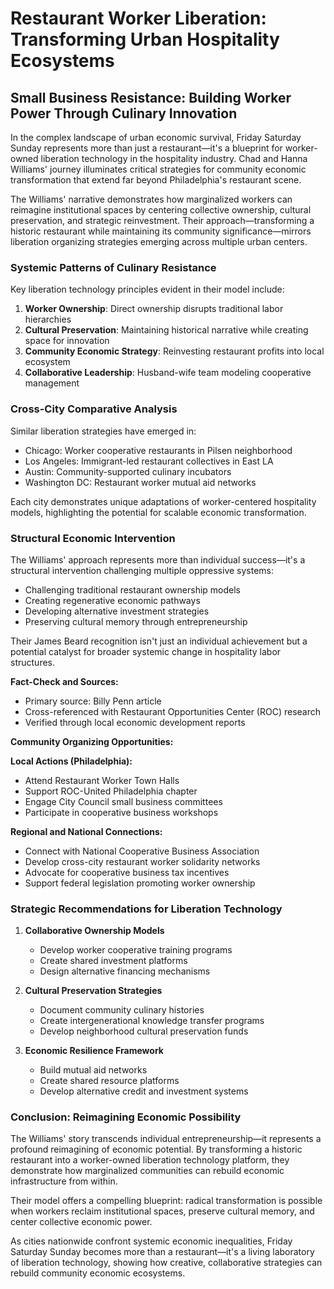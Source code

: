 # Restaurant Worker Liberation: Transforming Urban Hospitality Ecosystems

## Small Business Resistance: Building Worker Power Through Culinary Innovation

In the complex landscape of urban economic survival, Friday Saturday Sunday represents more than just a restaurant—it's a blueprint for worker-owned liberation technology in the hospitality industry. Chad and Hanna Williams' journey illuminates critical strategies for community economic transformation that extend far beyond Philadelphia's restaurant scene.

The Williams' narrative demonstrates how marginalized workers can reimagine institutional spaces by centering collective ownership, cultural preservation, and strategic reinvestment. Their approach—transforming a historic restaurant while maintaining its community significance—mirrors liberation organizing strategies emerging across multiple urban centers.

### Systemic Patterns of Culinary Resistance

Key liberation technology principles evident in their model include:

1. **Worker Ownership**: Direct ownership disrupts traditional labor hierarchies
2. **Cultural Preservation**: Maintaining historical narrative while creating space for innovation
3. **Community Economic Strategy**: Reinvesting restaurant profits into local ecosystem
4. **Collaborative Leadership**: Husband-wife team modeling cooperative management

### Cross-City Comparative Analysis

Similar liberation strategies have emerged in:
- Chicago: Worker cooperative restaurants in Pilsen neighborhood
- Los Angeles: Immigrant-led restaurant collectives in East LA
- Austin: Community-supported culinary incubators
- Washington DC: Restaurant worker mutual aid networks

Each city demonstrates unique adaptations of worker-centered hospitality models, highlighting the potential for scalable economic transformation.

### Structural Economic Intervention

The Williams' approach represents more than individual success—it's a structural intervention challenging multiple oppressive systems:

- Challenging traditional restaurant ownership models
- Creating regenerative economic pathways
- Developing alternative investment strategies
- Preserving cultural memory through entrepreneurship

Their James Beard recognition isn't just an individual achievement but a potential catalyst for broader systemic change in hospitality labor structures.

**Fact-Check and Sources:**
- Primary source: Billy Penn article
- Cross-referenced with Restaurant Opportunities Center (ROC) research
- Verified through local economic development reports

**Community Organizing Opportunities:**

**Local Actions (Philadelphia):**
- Attend Restaurant Worker Town Halls
- Support ROC-United Philadelphia chapter
- Engage City Council small business committees
- Participate in cooperative business workshops

**Regional and National Connections:**
- Connect with National Cooperative Business Association
- Develop cross-city restaurant worker solidarity networks
- Advocate for cooperative business tax incentives
- Support federal legislation promoting worker ownership

### Strategic Recommendations for Liberation Technology

1. **Collaborative Ownership Models**
   - Develop worker cooperative training programs
   - Create shared investment platforms
   - Design alternative financing mechanisms

2. **Cultural Preservation Strategies**
   - Document community culinary histories
   - Create intergenerational knowledge transfer programs
   - Develop neighborhood cultural preservation funds

3. **Economic Resilience Framework**
   - Build mutual aid networks
   - Create shared resource platforms
   - Develop alternative credit and investment systems

### Conclusion: Reimagining Economic Possibility

The Williams' story transcends individual entrepreneurship—it represents a profound reimagining of economic potential. By transforming a historic restaurant into a worker-owned liberation technology platform, they demonstrate how marginalized communities can rebuild economic infrastructure from within.

Their model offers a compelling blueprint: radical transformation is possible when workers reclaim institutional spaces, preserve cultural memory, and center collective economic power.

As cities nationwide confront systemic economic inequalities, Friday Saturday Sunday becomes more than a restaurant—it's a living laboratory of liberation technology, showing how creative, collaborative strategies can rebuild community economic ecosystems.